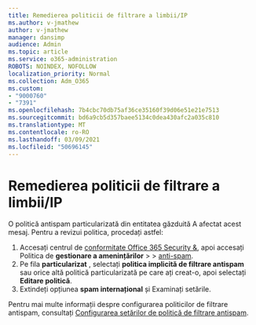```yaml
---
title: Remedierea politicii de filtrare a limbii/IP
ms.author: v-jmathew
author: v-jmathew
manager: dansimp
audience: Admin
ms.topic: article
ms.service: o365-administration
ROBOTS: NOINDEX, NOFOLLOW
localization_priority: Normal
ms.collection: Adm_O365
ms.custom:
- "9000760"
- "7391"
ms.openlocfilehash: 7b4cbc70db75af36ce35160f39d06e51e21e7513
ms.sourcegitcommit: bd6a9cb5d357baee5134c0dea430afc2a035c810
ms.translationtype: MT
ms.contentlocale: ro-RO
ms.lasthandoff: 03/09/2021
ms.locfileid: "50696145"
---
```

# <a name="fix-languageip-filter-policy"></a>Remedierea politicii de filtrare a limbii/IP

O politică antispam particularizată din entitatea găzduită A afectat acest mesaj. Pentru a revizui politica, procedați astfel:

1. Accesați centrul de [conformitate Office 365 Security &](https://go.microsoft.com/fwlink/p/?linkid=2077143), apoi accesați Politica de **gestionare a amenințărilor**  >    >  [anti-spam](https://go.microsoft.com/fwlink/?linkid=2101518).
2. Pe fila **particularizat** , selectați **politica implicită de filtrare antispam** sau orice altă politică particularizată pe care ați creat-o, apoi selectați **Editare politică**.
3. Extindeți opțiunea **spam internațional** și Examinați setările.

Pentru mai multe informații despre configurarea politicilor de filtrare antispam, consultați [Configurarea setărilor de politică de filtrare antispam](https://go.microsoft.com/fwlink/?linkid=2101054).
